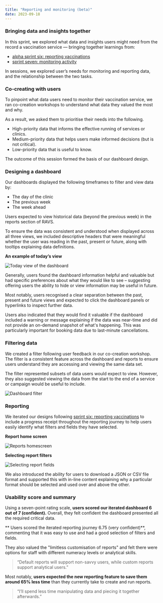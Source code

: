 ```yaml
---
title: "Reporting and monitoring (beta)"
date: 2023-09-18
---
```

### Bringing data and insights together

In this sprint, we explored what data and insights users might need from the record a vaccination service — bringing together learnings from:

- [alpha sprint six: reporting vaccinations](/record-a-vaccination/2023/06/sprint-six-reporting-vaccinations/)
- [sprint seven: monitoring activity](/record-a-vaccination/2023/07/sprint-seven-monitoring-activity/) 

In sessions, we explored user’s needs for monitoring and reporting data, and the relationship between the two tasks.

### Co-creating with users

To pinpoint what data users need to monitor their vaccination service, we ran co-creation workshops to understand what data they valued the most and why. 

As a result, we asked them to prioritise their needs into the following.

- High-priority data that informs the effective running of services or clinics.
- Medium-priority data that helps users make informed decisions (but is not critical).
- Low-priority data that is useful to know.

The outcome of this session formed the basis of our dashboard design.

### Designing a dashboard

Our dashboards displayed the following timeframes to filter and view data by:

- The day of the clinic 
- The previous week
- The week ahead

Users expected to view historical data (beyond the previous week) in the reports section of RAVS.

To ensure the data was consistent and understood when displayed across all three views, we included descriptive headers that were meaningful whether the user was reading in the past, present or future, along with tooltips explaining data definitions.

**An example of today’s view**

![Today view of the dashboard](nt0cvy2fgbyljafzhqmxqg4kwkck.png)

Generally, users found the dashboard information helpful and valuable but had specific preferences about what they would like to see – suggesting offering users the ability to hide or view information may be useful in future.   

Most notably, users recognised a clear separation between the past, present and future views and expected to click the dashboard panels or hyperlinks to inspect further data.

Users also indicated that they would find it valuable if the dashboard included a warning or message explaining if the data was near-time and did not provide an on-demand snapshot of what's happening. This was particularly important for booking data due to last-minute cancellations.

### Filtering data

We created a filter following user feedback in our co-creation workshop. The filter is a consistent feature across the dashboard and reports to ensure users understand they are accessing and viewing the same data set. 

The filter represented subsets of data users would expect to view. However, they also suggested viewing the data from the start to the end of a service or campaign would be useful to include.

![Dashboard filter](rbd9z2nde58i4uyg4vc6smikzfdx.png)

### Reporting

We iterated our designs following [sprint six: reporting vaccinations](/record-a-vaccination/2023/06/sprint-six-reporting-vaccinations/) to include a progress receipt throughout the reporting journey to help users easily identify what filters and fields they have selected.

**Report home screen**

![Reports homescreen](069khgcbaxllryx7nggmobjxo7wz.png)

**Selecting report filters**

![Selecting report fields ](91sawtlpsnswsxyirpkp7fn43sma.png)

We also introduced the ability for users to download a JSON or CSV file format and supported this with in-line content explaining why a particular format should be selected and used over and above the other. 

### Usability score and summary

Using a seven-point rating scale, **users scored our iterated dashboard 6 out of 7 (confident).** Overall, they felt confident the dashboard presented all the required critical data. 

** Users scored the iterated reporting journey 6.75 (very confident)**, commenting that it was easy to use and had a good selection of filters and fields. 

They also valued the "limitless customisation of reports" and felt there were options for staff with different numeracy levels or analytical skills.

>“Default reports will support non-savvy users, while custom reports support analytical users.”

Most notably, **users expected the new reporting feature to save them around 65% less time** than they currently take to create and run reports.

>“I’ll spend less time manipulating data and piecing it together afterwards.”

